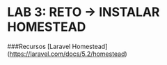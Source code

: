 LAB 3: RETO -> INSTALAR HOMESTEAD
=================================

###Recursos
[Laravel Homestead] (https://laravel.com/docs/5.2/homestead)